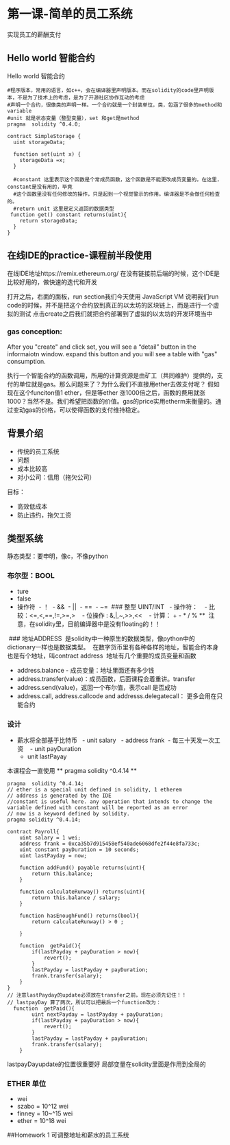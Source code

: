 # 第一课-简单的员工系统
实现员工的薪酬支付
## Hello world 智能合约

 Hello world 智能合约
 
```  
#程序版本，常用的语言，如c++，会在编译器里声明版本。而在solidity的code里声明版本，不是为了技术上的考虑，是为了开源社区协作互动的考虑
#声明一个合约，很像类的声明一样。一个合约就是一个封装单位，类，包涵了很多的method和variable
#unit 就是状态变量（整型变量），set 和get是method
pragma  solidity ^0.4.0;

contract SimpleStorage {
  uint storageData;
  
  function set(uint x) {
    storageData =x;
  }
  
  #constant 这里表示这个函数是个常成员函数，这个函数是不能更改成员变量的。在这里，constant是没有用的，毕竟
  #这个函数里没有任何修改的操作，只是起到一个视觉警示的作用。编译器是不会做任何检查的。
  #return unit 这里是定义返回的数据类型
 function get() constant returns(uint){
    return storageData; 
  }
}
```

## 在线IDE的practice-课程前半段使用
在线IDE地址https://remix.ethereum.org/
在没有链接前后端的时候，这个IDE是比较好用的，做快速的迭代和开发

打开之后，右面的面板，run section我们今天使用 JavaScript VM
说明我们run code的时候，并不是把这个合约放到真正的以太坊的区块链上，而是进行一个虚拟的测试
点击create之后我们就把合约部署到了虚拟的以太坊的开发环境当中

### gas conception:
After you "create" and click set, you will see a “detail” button in the informaiotn window. expand this button and you will see a table with  "gas" consumption.

执行一个智能合约的函数调用，所用的计算资源是由矿工（共同维护）提供的，支付的单位就是gas。那么问题来了？为什么我们不直接用ether去做支付呢？
假如现在这个funciton值1 ether，但是等ether 涨1000倍之后，函数的费用就涨1000？当然不是。我们希望把函数的价值。gas的price实用etherm来衡量的。通过变动gas的价格，可以使得函数的支付维持稳定。


## 背景介绍
- 传统的员工系统
- 问题
 - 成本比较高
 -  对小公司：信用（拖欠公司）
 
 目标：
 - 高效低成本
 - 防止违约，拖欠工资
 
## 类型系统
 静态类型：要申明，像c，不像python
 
 ### 布尔型：BOOL
 - ture
 - false
 - 操作符
  - ！
  - &&
  - ||
  - ==
  - ~=
  ### 整型 UINT/INT
   - 操作符：
    - 比较：<=,<,==,!=,>=,>
    - 位操作 : &,|,~,>>,<<
    - 计算： + - * / % **
  注意，在solidity里，目前编译器中是没有floating的！！
  
  ### 地址ADDRESS
  是solidity中一种原生的数据类型，像python中的dictionary一样也是数据类型。
  在数字货币里有各种各样的地址，智能合约本身也是有个地址，叫contract address
  地址有几个重要的成员变量和函数
  
 - address.balance - 成员变量：地址里面还有多少钱
 - address.transfer(value)：成员函数，后面课程会着重讲。transfer
 - address.send(value)，返回一个布尔值，表示call 是否成功
 - address.call, address.callcode and addresss.delegatecall： 更多会用在只能合约
 
 ### 设计
 - 薪水将全部基于比特币
   - unit salary
   - address frank
  - 每三十天发一次工资
    - unit payDuration
    - unit lastPayay
    
本课程会一直使用 ** pragma solidity ^0.4.14 **
    
```
pragma  solidity ^0.4.14;
// ether is a special unit defined in solidity, 1 etherem
// address is generated by the IDE
//constant is useful here. any operation that intends to change the variable defined with constant will be reported as an error
// now is a keyword defined by solidity.
pragma solidity ^0.4.14;

contract Payroll{
    uint salary = 1 wei;
    address frank = 0xca35b7d915458ef540ade6068dfe2f44e8fa733c;
    uint constant payDuration = 10 seconds;
    uint lastPayday = now;
    
    function addFund() payable returns(uint){
        return this.balance;
    }
    
    function calculateRunway() returns(uint){
        return this.balance / salary;
    }
    
    function hasEnoughFund() returns(bool){
        return calculateRunway() > 0 ;
        
    }
    
    function  getPaid(){
        if(lastPayday + payDuration > now){
            revert();
        }
        lastPayday = lastPayday + payDuration;
        frank.transfer(salary);
    }
}
// 注意lastPayday的update必须放在transfer之前，现在必须先记住！！
// lastpayDay 算了两次，所以可以把最后一个function改为：
  function  getPaid(){
        uint nextPayday = lastPayday + payDuration;
        if(lastPayday + payDuration > now){
            revert();
        }
        lastPayday = lastPayday + payDuration;
        frank.transfer(salary);
    }

```
lastpayDayupdate的位置很重要好
局部变量在solidity里面是作用到全局的

### ETHER 单位
- wei
- szabo = 10^12 wei
- finney = 10~^15 wei
- ether = 10^18 wei

 ##Homework 1 
 可调整地址和薪水的员工系统
 
 

